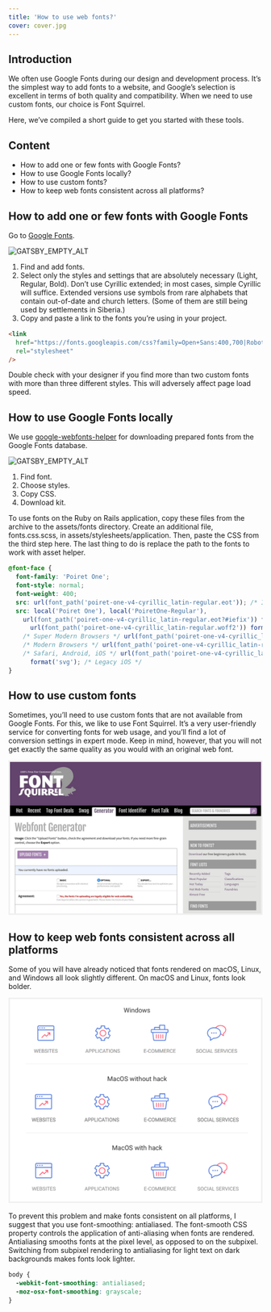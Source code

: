```yaml
---
title: 'How to use web fonts?'
cover: cover.jpg
---
```


## Introduction

We often use Google Fonts during our design and development process. It’s the simplest way to add fonts to a website, and Google’s selection is excellent in terms of both quality and compatibility. When we need to use custom fonts, our choice is Font Squirrel.

Here, we’ve compiled a short guide to get you started with these tools.

## Content

- How to add one or few fonts with Google Fonts?
- How to use Google Fonts locally?
- How to use custom fonts?
- How to keep web fonts consistent across all platforms?

## How to add one or few fonts with Google Fonts

Go to [Google Fonts](https://fonts.google.com/).

![GATSBY_EMPTY_ALT](fonts1.gif)

1. Find and add fonts.
2. Select only the styles and settings that are absolutely necessary (Light, Regular, Bold). Don’t use Cyrillic extended; in most cases, simple Cyrillic will suffice. Extended versions use symbols from rare alphabets that contain out-of-date and church letters. (Some of them are still being used by settlements in Siberia.)
3. Copy and paste a link to the fonts you’re using in your project.

```html
<link
  href="https://fonts.googleapis.com/css?family=Open+Sans:400,700|Roboto:400,700"
  rel="stylesheet"
/>
```

Double check with your designer if you find more than two custom fonts with more than three different styles. This will adversely affect page load speed.

## How to use Google Fonts locally

We use [google-webfonts-helper](https://google-webfonts-helper.herokuapp.com) for downloading prepared fonts from the Google Fonts database.

![GATSBY_EMPTY_ALT](fonts2.gif)

1. Find font.
2. Choose styles.
3. Copy CSS.
4. Download kit.

To use fonts on the Ruby on Rails application, copy these files from the archive to the assets/fonts directory. Create an additional file, fonts.css.scss, in assets/stylesheets/application. Then, paste the CSS from the third step here. The last thing to do is replace the path to the fonts to work with asset helper.

```css
@font-face {
  font-family: 'Poiret One';
  font-style: normal;
  font-weight: 400;
  src: url(font_path('poiret-one-v4-cyrillic_latin-regular.eot')); /* IE9 Compat Modes */
  src: local('Poiret One'), local('PoiretOne-Regular'),
    url(font_path('poiret-one-v4-cyrillic_latin-regular.eot?#iefix')) format('embedded-opentype'), /* IE6-IE8 */
      url(font_path('poiret-one-v4-cyrillic_latin-regular.woff2')) format('woff2'),
    /* Super Modern Browsers */ url(font_path('poiret-one-v4-cyrillic_latin-regular.woff')) format('woff'),
    /* Modern Browsers */ url(font_path('poiret-one-v4-cyrillic_latin-regular.ttf')) format('truetype'),
    /* Safari, Android, iOS */ url(font_path('poiret-one-v4-cyrillic_latin-regular.svg#PoiretOne'))
      format('svg'); /* Legacy iOS */
}
```

## How to use custom fonts

Sometimes, you’ll need to use custom fonts that are not available from Google Fonts. For this, we like to use Font Squirrel. It’s a very user-friendly service for converting fonts for web usage, and you’ll find a lot of conversion settings in expert mode. Keep in mind, however, that you will not get exactly the same quality as you would with an original web font.

![GATSBY_EMPTY_ALT](fonts3.jpeg)

## How to keep web fonts consistent across all platforms

Some of you will have already noticed that fonts rendered on macOS, Linux, and Windows all look slightly different. On macOS and Linux, fonts look bolder.

![GATSBY_EMPTY_ALT](fonts4.png)

To prevent this problem and make fonts consistent on all platforms, I suggest that you use font-smoothing: antialiased. The font-smooth CSS property controls the application of anti-aliasing when fonts are rendered. Antialiasing smooths fonts at the pixel level, as opposed to on the subpixel. Switching from subpixel rendering to antialiasing for light text on dark backgrounds makes fonts look lighter.

```css
body {
  -webkit-font-smoothing: antialiased;
  -moz-osx-font-smoothing: grayscale;
}
```
